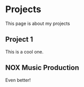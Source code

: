 # Projects

This page is about my projects

## Project 1

This is a cool one.

## NOX Music Production

Even better!